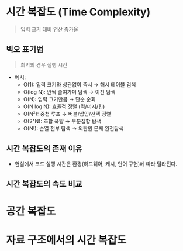 # 시간 복잡도 (Time Complexity)
> 입력 크기 대비 연산 증가율
## 빅오 표기법
> 최악의 경우 실행 시간
- 예시:
  - O(1): 입력 크기와 상관없이 즉시 → 해시 테이블 검색
  - O(log N): 반씩 줄여가며 탐색 → 이진 탐색
  - O(N): 입력 크기만큼 → 단순 순회
  - O(N log N): 효율적 정렬 (퀵/머지/힙)
  - O(N²): 중첩 루프 → 버블/삽입/선택 정렬
  - O(2^N): 조합 폭발 → 부분집합 탐색
  - O(N!): 순열 전부 탐색 → 외판원 문제 완전탐색
## 시간 복잡도의 존재 이유
- 현실에서 코드 실행 시간은 환경(하드웨어, 캐시, 언어 구현)에 따라 달라진다.
## 시간 복잡도의 속도 비교
# 공간 복잡도
# 자료 구조에서의 시간 복잡도
